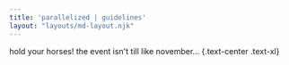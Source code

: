 ```yaml
---
title: 'parallelized | guidelines'
layout: "layouts/md-layout.njk"
---
```

hold your horses! the event isn't till like november... {.text-center .text-xl}